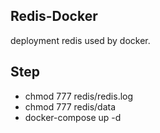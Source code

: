 ## Redis-Docker

deployment redis used by docker.

## Step

- chmod 777 redis/redis.log
- chmod 777 redis/data
- docker-compose up -d
